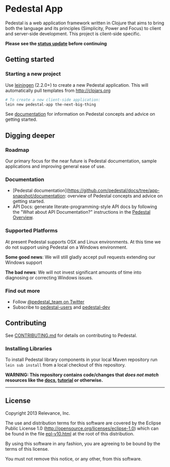 # Pedestal App

Pedestal is a web application framework written in Clojure that aims to bring
both the language and its principles (Simplicity, Power and Focus) to client and
server-side development.  This project is client-side specific.


**Please see the [status update](https://groups.google.com/forum/#!topic/pedestal-users/jODwmJUIUcg) before continuing**

## Getting started

### Starting a new project

Use [leiningen](https://github.com/technomancy/leiningen) (2.2.0+) to create a new
Pedestal application. This will automatically pull templates from
<http://clojars.org>

```bash
# To create a new client-side application:
lein new pedestal-app the-next-big-thing
```

See [documentation](#documentation) for information on Pedestal concepts and
advice on getting started.

## Digging deeper

### Roadmap

Our primary focus for the near future is Pedestal documentation, sample
applications and improving general ease of use.

### Documentation

* [Pedestal documentation](https://github.com/pedestal/docs/tree/app-snapshot/documentation: overview of
  Pedestal concepts and advice on getting started.
* API Docs: generate literate-programming-style API docs by following the
  "What about API Documentation?" instructions in the
  [Pedestal Overview](https://github.com/pedestal/docs/blob/app-snapshot/documentation/application-overview.md).

### Supported Platforms

At present Pedestal supports OSX and Linux environments. At this time we do not
support using Pedestal on a Windows environment.

**Some good news**: We will still gladly accept pull requests extending our
Windows support

**The bad news**: We will not invest significant amounts of time into
diagnosing or correcting Windows issues.

### Find out more

* Follow [@pedestal_team on Twitter](http://twitter.com/pedestal_team)
* Subscribe to [pedestal-users](https://groups.google.com/d/forum/pedestal-users)
  and [pedestal-dev](https://groups.google.com/d/forum/pedestal-dev)

## Contributing

See [CONTRIBUTING.md](CONTRIBUTING.md) for details on contributing to Pedestal.

### Installing Libraries

To install Pedestal library components in your local Maven repository run
`lein sub install` from a local checkout of this repository.

**WARNING: This repository contains code/changes
that *does not match* resources like the [docs](https://github.com/pedestal/docs/tree/app-snapshot/documentation),
[tutorial](https://github.com/pedestal/app-tutorial/) or otherwise.**

---

## License
Copyright 2013 Relevance, Inc.

The use and distribution terms for this software are covered by the
Eclipse Public License 1.0 (http://opensource.org/licenses/eclipse-1.0)
which can be found in the file [epl-v10.html](epl-v10.html) at the root of this distribution.

By using this software in any fashion, you are agreeing to be bound by
the terms of this license.

You must not remove this notice, or any other, from this software.
